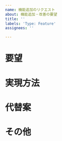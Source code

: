 ```yaml
---
name: 機能追加のリクエスト
about: 機能追加・改善の要望
title: ''
labels: 'Type: Feature'
assignees: ''

---
```


# 要望
<!-- 何を実現したいか -->

# 実現方法
<!-- 実現方法のアイディア -->

# 代替案
<!-- 上記以外の対応策 -->

# その他

